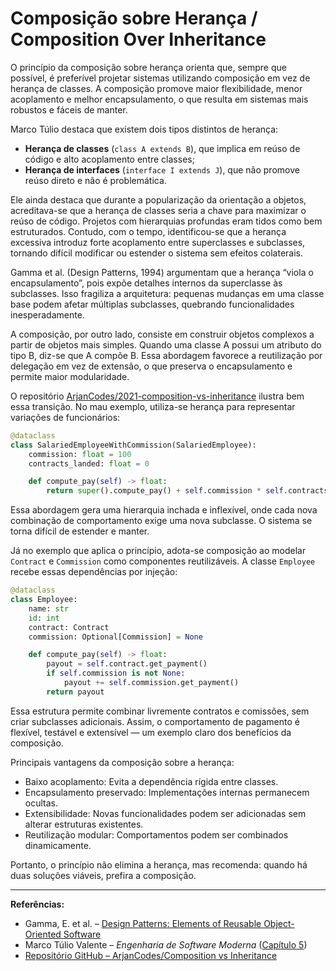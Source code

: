 # Composição sobre Herança / Composition Over Inheritance

O princípio da composição sobre herança orienta que, sempre que possível, é preferível projetar sistemas utilizando composição em vez de herança de classes. A composição promove maior flexibilidade, menor acoplamento e melhor encapsulamento, o que resulta em sistemas mais robustos e fáceis de manter.

Marco Túlio destaca que existem dois tipos distintos de herança:

* **Herança de classes** (`class A extends B`), que implica em reúso de código e alto acoplamento entre classes;
* **Herança de interfaces** (`interface I extends J`), que não promove reúso direto e não é problemática.

Ele ainda destaca que durante a popularização da orientação a objetos, acreditava-se que a herança de classes seria a chave para maximizar o reúso de código. Projetos com hierarquias profundas eram tidos como bem estruturados. Contudo, com o tempo, identificou-se que a herança excessiva introduz forte acoplamento entre superclasses e subclasses, tornando difícil modificar ou estender o sistema sem efeitos colaterais.

Gamma et al. (Design Patterns, 1994) argumentam que a herança “viola o encapsulamento”, pois expõe detalhes internos da superclasse às subclasses. Isso fragiliza a arquitetura: pequenas mudanças em uma classe base podem afetar múltiplas subclasses, quebrando funcionalidades inesperadamente.

A composição, por outro lado, consiste em construir objetos complexos a partir de objetos mais simples. Quando uma classe A possui um atributo do tipo B, diz-se que A compõe B. Essa abordagem favorece a reutilização por delegação em vez de extensão, o que preserva o encapsulamento e permite maior modularidade.

O repositório [ArjanCodes/2021-composition-vs-inheritance](https://github.com/ArjanCodes/2021-composition-vs-inheritance) ilustra bem essa transição. No mau exemplo, utiliza-se herança para representar variações de funcionários:

```python
@dataclass
class SalariedEmployeeWithCommission(SalariedEmployee):
    commission: float = 100
    contracts_landed: float = 0

    def compute_pay(self) -> float:
        return super().compute_pay() + self.commission * self.contracts_landed
```

Essa abordagem gera uma hierarquia inchada e inflexível, onde cada nova combinação de comportamento exige uma nova subclasse. O sistema se torna difícil de estender e manter.

Já no exemplo que aplica o princípio, adota-se composição ao modelar `Contract` e `Commission` como componentes reutilizáveis. A classe `Employee` recebe essas dependências por injeção:

```python
@dataclass
class Employee:
    name: str
    id: int
    contract: Contract
    commission: Optional[Commission] = None

    def compute_pay(self) -> float:
        payout = self.contract.get_payment()
        if self.commission is not None:
            payout += self.commission.get_payment()
        return payout
```

Essa estrutura permite combinar livremente contratos e comissões, sem criar subclasses adicionais. Assim, o comportamento de pagamento é flexível, testável e extensível — um exemplo claro dos benefícios da composição.

Principais vantagens da composição sobre a herança:

* Baixo acoplamento: Evita a dependência rígida entre classes.
* Encapsulamento preservado: Implementações internas permanecem ocultas.
* Extensibilidade: Novas funcionalidades podem ser adicionadas sem alterar estruturas existentes.
* Reutilização modular: Comportamentos podem ser combinados dinamicamente.

Portanto, o princípio não elimina a herança, mas recomenda: quando há duas soluções viáveis, prefira a composição.

---

**Referências:**

* Gamma, E. et al. – [Design Patterns: Elements of Reusable Object-Oriented Software](https://www.javier8a.com/itc/bd1/articulo.pdf)
* Marco Túlio Valente – *Engenharia de Software Moderna* ([Capítulo 5](https://engsoftmoderna.info/cap5.html))
* [Repositório GitHub – ArjanCodes/Composition vs Inheritance](https://github.com/ArjanCodes/2021-composition-vs-inheritance)
